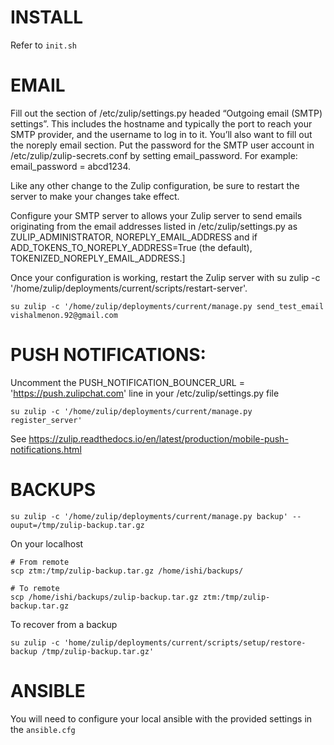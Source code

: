 # INSTALL

Refer to `init.sh`

# EMAIL

Fill out the section of /etc/zulip/settings.py headed “Outgoing email (SMTP) settings”. 
This includes the hostname and typically the port to reach your SMTP provider, and the username to log in to it. 
You’ll also want to fill out the noreply email section.
Put the password for the SMTP user account in /etc/zulip/zulip-secrets.conf by setting email_password. For example: email_password = abcd1234.

Like any other change to the Zulip configuration, be sure to restart the server to make your changes take effect.

Configure your SMTP server to allows your Zulip server to send emails originating from the email addresses listed in /etc/zulip/settings.py as ZULIP_ADMINISTRATOR, NOREPLY_EMAIL_ADDRESS and if ADD_TOKENS_TO_NOREPLY_ADDRESS=True (the default), TOKENIZED_NOREPLY_EMAIL_ADDRESS.]

Once your configuration is working, restart the Zulip server with su zulip -c '/home/zulip/deployments/current/scripts/restart-server'.



```
su zulip -c '/home/zulip/deployments/current/manage.py send_test_email vishalmenon.92@gmail.com
```

# PUSH NOTIFICATIONS:

Uncomment the PUSH_NOTIFICATION_BOUNCER_URL = 'https://push.zulipchat.com' line in your /etc/zulip/settings.py file
```
su zulip -c '/home/zulip/deployments/current/manage.py register_server'
```

See https://zulip.readthedocs.io/en/latest/production/mobile-push-notifications.html

# BACKUPS

```
su zulip -c '/home/zulip/deployments/current/manage.py backup' --ouput=/tmp/zulip-backup.tar.gz
```

On your localhost
```
# From remote
scp ztm:/tmp/zulip-backup.tar.gz /home/ishi/backups/

# To remote
scp /home/ishi/backups/zulip-backup.tar.gz ztm:/tmp/zulip-backup.tar.gz

```

To recover from a backup
```
su zulip -c 'home/zulip/deployments/current/scripts/setup/restore-backup /tmp/zulip-backup.tar.gz'
```

# ANSIBLE

You will need to configure your local ansible with the provided settings in the `ansible.cfg`


